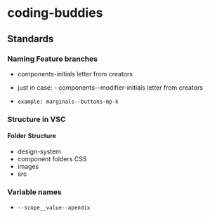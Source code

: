 # coding-buddies

## Standards

### Naming Feature branches

- components-initials letter from creators

- just in case: - components--modifier-initials letter from creators

- `example: marginals--buttons-mp-k`

### Structure in VSC

#### Folder Structure

- design-system
- component folders CSS
- images
- src

### Variable names

- `--scope__value--apendix`
